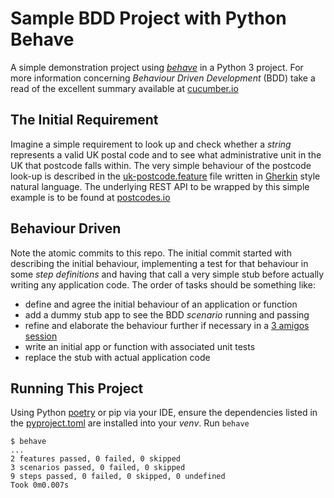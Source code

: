 # Sample BDD Project with Python Behave 
A simple demonstration project using _[behave](https://behave.readthedocs.io/en/latest/)_ in a Python 3 project.
For more information concerning _Behaviour Driven Development_ (BDD) take a read of the excellent summary available at [cucumber.io](https://cucumber.io/docs/bdd/)

## The Initial Requirement
Imagine a simple requirement to look up and check whether a _string_ represents a valid UK postal code and to see what administrative unit in the UK that postcode falls within.
The very simple behaviour of the postcode look-up is described in the [uk-postcode.feature](features/uk-postcode.feature) file written in [Gherkin](https://cucumber.io/docs/gherkin/reference) style natural language.
The underlying REST API to be wrapped by this simple example is to be found at [postcodes.io](https://postcodes.io/docs)

## Behaviour Driven
Note the atomic commits to this repo.  The initial commit started with describing the initial behaviour, implementing a test for that behaviour in some _step definitions_ and having that call a very simple stub before actually writing any application code.
The order of tasks should be something like:
* define and agree the initial behaviour of an application or function
* add a dummy stub app to see the BDD _scenario_ running and passing
* refine and elaborate the behaviour further if necessary in a [3 amigos session](https://www.velocitypartners.net/blog/2014/02/11/the-3-amigos-in-agile-teams/)
* write an initial app or function with associated unit tests
* replace the stub with actual application code

## Running This Project
Using Python [poetry](https://python-poetry.org/docs/) or pip via your IDE, ensure the dependencies listed in the [pyproject.toml](pyproject.toml) are installed into your _venv_.
Run ```behave```

```
$ behave
...
2 features passed, 0 failed, 0 skipped
3 scenarios passed, 0 failed, 0 skipped
9 steps passed, 0 failed, 0 skipped, 0 undefined
Took 0m0.007s

```
